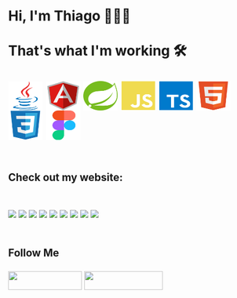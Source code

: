   <h1> Hi, I'm Thiago 🤘🤘🤘 
    <br>
    <div style="display: inline_block"><br>
   That's what I'm working 🛠 <br>
  <br>
  <img align="center" alt="Java" height="60" width="70" src="https://raw.githubusercontent.com/devicons/devicon/master/icons/java/java-original.svg">
  <img align="center" alt="Angular" height="60" width="70" src="https://raw.githubusercontent.com/devicons/devicon/master/icons/angularjs/angularjs-original.svg">
  <img align="center" alt="Spring" height="60" width="70" src="https://raw.githubusercontent.com/devicons/devicon/master/icons/spring/spring-original.svg">
  <img align="center" alt="JS" height="60" width="70" src="https://raw.githubusercontent.com/devicons/devicon/master/icons/javascript/javascript-plain.svg">
  <img align="center" alt="TS" height="60" width="70" src="https://raw.githubusercontent.com/devicons/devicon/master/icons/typescript/typescript-plain.svg">
  <img align="center" alt="HTML" height="60" width="70" src="https://raw.githubusercontent.com/devicons/devicon/master/icons/html5/html5-original.svg">
  <img align="center" alt="CSS" height="60" width="70" src="https://raw.githubusercontent.com/devicons/devicon/master/icons/css3/css3-original.svg">
  <img align="center" alt="Figma" height="60" width="70" src="https://raw.githubusercontent.com/devicons/devicon/master/icons/figma/figma-original.svg">
</div>
        <br>
   <h2> Check out my website:
        <br>
        <br>
    <div style="display: inline_block"><br>        
        <a href="https://www.shinji.live" target="_blank"><img src="https://shinji.live/asterisco.ico" target="_blank"></a>
        <a href="https://www.shinji.live" target="_blank"><img src="https://shinji.live/asterisco.ico" target="_blank"></a>
        <a href="https://www.shinji.live" target="_blank"><img src="https://shinji.live/asterisco.ico" target="_blank"></a>
        <a href="https://www.shinji.live" target="_blank"><img src="https://shinji.live/asterisco.ico" target="_blank"></a>
        <a href="https://www.shinji.live" target="_blank"><img src="https://shinji.live/LogoThiago%20Shinji.svg" target="_blank"></a>
        <a href="https://www.shinji.live" target="_blank"><img src="https://shinji.live/asterisco.ico" target="_blank"></a>
        <a href="https://www.shinji.live" target="_blank"><img src="https://shinji.live/asterisco.ico" target="_blank"></a>
        <a href="https://www.shinji.live" target="_blank"><img src="https://shinji.live/asterisco.ico" target="_blank"></a>
        <a href="https://www.shinji.live" target="_blank"><img src="https://shinji.live/asterisco.ico" target="_blank"></a>
        <br>
        <br>
   <h4> Follow Me <br>
        <br>
<div>
  <a href="https://www.linkedin.com/in/thiagoshinji" target="_blank"><img height="38" width="150" src="https://img.shields.io/badge/-LinkedIn-%230077B5?style=for-the-badge&logo=linkedin&logoColor=white" target="_blank"></a>  
  <a href="https://www.instagram.com/thiagoshin/" target="_blank"><img height="38" width="160" src="https://img.shields.io/badge/-Instagram-%23E4405F?style=for-the-badge&logo=instagram&logoColor=white" target="_blank"></a>

  
